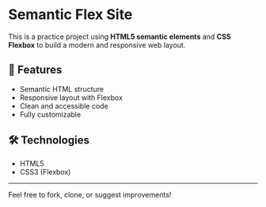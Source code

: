 # Semantic Flex Site

This is a practice project using **HTML5 semantic elements** and **CSS Flexbox** to build a modern and responsive web layout.

## 🚀 Features

- Semantic HTML structure
- Responsive layout with Flexbox
- Clean and accessible code
- Fully customizable

## 🛠️ Technologies

- HTML5
- CSS3 (Flexbox)

---

Feel free to fork, clone, or suggest improvements!

